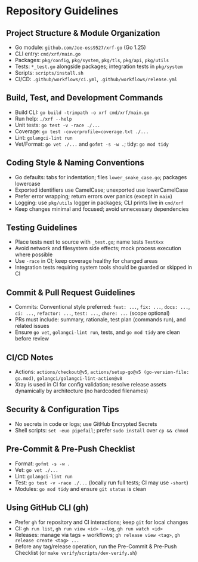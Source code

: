 # Repository Guidelines

## Project Structure & Module Organization
- Go module: `github.com/Joe-oss9527/xrf-go` (Go 1.25)
- CLI entry: `cmd/xrf/main.go`
- Packages: `pkg/config`, `pkg/system`, `pkg/tls`, `pkg/api`, `pkg/utils`
- Tests: `*_test.go` alongside packages; integration tests in `pkg/system`
- Scripts: `scripts/install.sh`
- CI/CD: `.github/workflows/ci.yml`, `.github/workflows/release.yml`

## Build, Test, and Development Commands
- Build CLI: `go build -trimpath -o xrf cmd/xrf/main.go`
- Run help: `./xrf --help`
- Unit tests: `go test -v -race ./...`
- Coverage: `go test -coverprofile=coverage.txt ./...`
- Lint: `golangci-lint run`
- Vet/Format: `go vet ./...` and `gofmt -s -w .`; tidy: `go mod tidy`

## Coding Style & Naming Conventions
- Go defaults: tabs for indentation; files `lower_snake_case.go`; packages lowercase
- Exported identifiers use CamelCase; unexported use lowerCamelCase
- Prefer error wrapping; return errors over panics (except in `main`)
- Logging: use `pkg/utils` logger in packages; CLI prints live in `cmd/xrf`
- Keep changes minimal and focused; avoid unnecessary dependencies

## Testing Guidelines
- Place tests next to source with `_test.go`; name tests `TestXxx`
- Avoid network and filesystem side effects; mock process execution where possible
- Use `-race` in CI; keep coverage healthy for changed areas
- Integration tests requiring system tools should be guarded or skipped in CI

## Commit & Pull Request Guidelines
- Commits: Conventional style preferred: `feat: ...`, `fix: ...`, `docs: ...`, `ci: ...`, `refactor: ...`, `test: ...`, `chore: ...` (scope optional)
- PRs must include: summary, rationale, test plan (commands run), and related issues
- Ensure `go vet`, `golangci-lint run`, tests, and `go mod tidy` are clean before review

## CI/CD Notes
- Actions: `actions/checkout@v5`, `actions/setup-go@v5 (go-version-file: go.mod)`, `golangci/golangci-lint-action@v8`
- Xray is used in CI for config validation; resolve release assets dynamically by architecture (no hardcoded filenames)

## Security & Configuration Tips
- No secrets in code or logs; use GitHub Encrypted Secrets
- Shell scripts: `set -euo pipefail`; prefer `sudo install` over `cp && chmod`

## Pre-Commit & Pre-Push Checklist
- Format: `gofmt -s -w .`
- Vet: `go vet ./...`
- Lint: `golangci-lint run`
- Test: `go test -v -race ./...` (locally run full tests; CI may use `-short`)
- Modules: `go mod tidy` and ensure `git status` is clean

## Using GitHub CLI (gh)
- Prefer `gh` for repository and CI interactions; keep `git` for local changes
- CI: `gh run list`, `gh run view <id> --log`, `gh run watch <id>`
- Releases: manage via tags + workflows; `gh release view <tag>`, `gh release create <tag> ...`
- Before any tag/release operation, run the Pre-Commit & Pre-Push Checklist (or `make verify`/`scripts/dev-verify.sh`)
